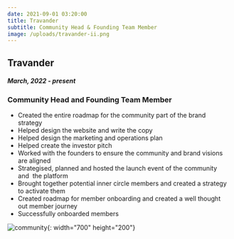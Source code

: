```yaml
---
date: 2021-09-01 03:20:00
title: Travander
subtitle: Community Head & Founding Team Member
image: /uploads/travander-ii.png
---
```

## Travander

##### March, 2022 - present

### Community Head and Founding Team Member

* Created the entire roadmap for the community part of the brand strategy
* Helped design the website and write the copy
* Helped design the marketing and operations plan
* Helped create the investor pitch
* Worked with the founders to ensure the community and brand visions are aligned
* Strategised, planned and hosted the launch event of the community and&nbsp; the platform
* Brought together potential inner circle members and created a strategy to activate them
* Created roadmap for member onboarding and created a well thought out member journey
* Successfully onboarded members

![community](/uploads/logo-hosizontal.png){: width="700" height="200"}